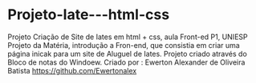 # Projeto-Iate---html-css
Projeto Criação de Site de Iates em html + css, aula Front-ed P1, UNIESP
Projeto da Matéria, introdução a Fron-end, que consistia em criar uma página inicak para um site de Aluguel de Iates.
Projeto criado através do Bloco de notas do Windoew.
Criado por : Ewerton Alexander de Oliveira Batista
https://github.com/Ewertonalex
